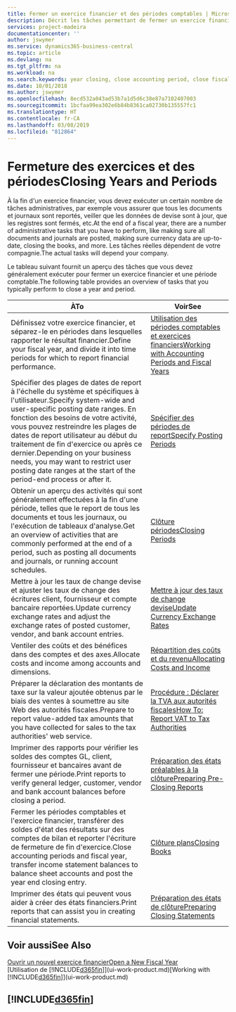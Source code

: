 ```yaml
---
title: Fermer un exercice financier et des périodes comptables | Microsoft Docs
description: Décrit les tâches permettant de fermer un exercice financier ou une période comptable, par exemple, en vérifiant que les documents et les journaux sont reportés et en vérifiant les soldes bancaires.
services: project-madeira
documentationcenter: ''
author: jswymer
ms.service: dynamics365-business-central
ms.topic: article
ms.devlang: na
ms.tgt_pltfrm: na
ms.workload: na
ms.search.keywords: year closing, close accounting period, close fiscal year, bank account detailed trial balance
ms.date: 10/01/2018
ms.author: jswymer
ms.openlocfilehash: 8ecd532a043ad53b7a1d5d6c38e87a7102407003
ms.sourcegitcommit: 1bcfaa99ea302e6b84b8361ca02730b135557fc1
ms.translationtype: HT
ms.contentlocale: fr-CA
ms.lasthandoff: 03/08/2019
ms.locfileid: "812864"
---
```

# <a name="closing-years-and-periods"></a><span data-ttu-id="3dbc0-103">Fermeture des exercices et des périodes</span><span class="sxs-lookup"><span data-stu-id="3dbc0-103">Closing Years and Periods</span></span>
<span data-ttu-id="3dbc0-104">À la fin d'un exercice financier, vous devez exécuter un certain nombre de tâches administratives, par exemple vous assurer que tous les documents et journaux sont reportés, veiller que les données de devise sont à jour, que les registres sont fermés, etc.</span><span class="sxs-lookup"><span data-stu-id="3dbc0-104">At the end of a fiscal year, there are a number of administrative tasks that you have to perform, like making sure all documents and journals are posted, making sure currency data are up-to-date, closing the books, and more.</span></span> <span data-ttu-id="3dbc0-105">Les tâches réelles dépendent de votre compagnie.</span><span class="sxs-lookup"><span data-stu-id="3dbc0-105">The actual tasks will depend your company.</span></span>

<span data-ttu-id="3dbc0-106">Le tableau suivant fournit un aperçu des tâches que vous devez généralement exécuter pour fermer un exercice financier et une période comptable.</span><span class="sxs-lookup"><span data-stu-id="3dbc0-106">The following table provides an overview of tasks that you typically perform to close a year and period.</span></span>

| <span data-ttu-id="3dbc0-107">À</span><span class="sxs-lookup"><span data-stu-id="3dbc0-107">To</span></span> | <span data-ttu-id="3dbc0-108">Voir</span><span class="sxs-lookup"><span data-stu-id="3dbc0-108">See</span></span> |
| --- | --- |
| <span data-ttu-id="3dbc0-109">Définissez votre exercice financier, et séparez-le en périodes dans lesquelles rapporter le résultat financier.</span><span class="sxs-lookup"><span data-stu-id="3dbc0-109">Define your fiscal year, and divide it into time periods for which to report financial performance.</span></span> | [<span data-ttu-id="3dbc0-110">Utilisation des périodes comptables et exercices financiers</span><span class="sxs-lookup"><span data-stu-id="3dbc0-110">Working with Accounting Periods and Fiscal Years</span></span>](finance-accounting-periods-and-fiscal-years.md)|
| <span data-ttu-id="3dbc0-111">Spécifier des plages de dates de report à l'échelle du système et spécifiques à l'utilisateur.</span><span class="sxs-lookup"><span data-stu-id="3dbc0-111">Specify system-wide and user-specific posting date ranges.</span></span> <span data-ttu-id="3dbc0-112">En fonction des besoins de votre activité, vous pouvez restreindre les plages de dates de report utilisateur au début du traitement de fin d'exercice ou après ce dernier.</span><span class="sxs-lookup"><span data-stu-id="3dbc0-112">Depending on your business needs, you may want to restrict user posting date ranges at the start of the period-end process or after it.</span></span> |[<span data-ttu-id="3dbc0-113">Spécifier des périodes de report</span><span class="sxs-lookup"><span data-stu-id="3dbc0-113">Specify Posting Periods</span></span>](finance-how-specify-posting-periods.md) |
| <span data-ttu-id="3dbc0-114">Obtenir un aperçu des activités qui sont généralement effectuées à la fin d'une période, telles que le report de tous les documents et tous les journaux, ou l'exécution de tableaux d'analyse.</span><span class="sxs-lookup"><span data-stu-id="3dbc0-114">Get an overview of activities that are commonly performed at the end of a period, such as posting all documents and journals, or running account schedules.</span></span> |[<span data-ttu-id="3dbc0-115">Clôture périodes</span><span class="sxs-lookup"><span data-stu-id="3dbc0-115">Closing Periods</span></span>](year-how-complete-period-end-processes.md) |
| <span data-ttu-id="3dbc0-116">Mettre à jour les taux de change devise et ajuster les taux de change des écritures client, fournisseur et compte bancaire reportées.</span><span class="sxs-lookup"><span data-stu-id="3dbc0-116">Update currency exchange rates and adjust the exchange rates of posted customer, vendor, and bank account entries.</span></span> |[<span data-ttu-id="3dbc0-117">Mettre à jour des taux de change devise</span><span class="sxs-lookup"><span data-stu-id="3dbc0-117">Update Currency Exchange Rates</span></span>](finance-how-update-currencies.md) |
| <span data-ttu-id="3dbc0-118">Ventiler des coûts et des bénéfices dans des comptes et des axes.</span><span class="sxs-lookup"><span data-stu-id="3dbc0-118">Allocate costs and income among accounts and dimensions.</span></span> |[<span data-ttu-id="3dbc0-119">Répartition des coûts et du revenu</span><span class="sxs-lookup"><span data-stu-id="3dbc0-119">Allocating Costs and Income</span></span>](year-allocate-costs-income.md) |
| <span data-ttu-id="3dbc0-120">Préparer la déclaration des montants de taxe sur la valeur ajoutée obtenus par le biais des ventes à soumettre au site Web des autorités fiscales.</span><span class="sxs-lookup"><span data-stu-id="3dbc0-120">Prepare to report value-added tax amounts that you have collected for sales to the tax authorities' web service.</span></span> |[<span data-ttu-id="3dbc0-121">Procédure : Déclarer la TVA aux autorités fiscales</span><span class="sxs-lookup"><span data-stu-id="3dbc0-121">How To: Report VAT to Tax Authorities</span></span>](finance-how-report-vat.md)|
| <span data-ttu-id="3dbc0-122">Imprimer des rapports pour vérifier les soldes des comptes GL, client, fournisseur et bancaires avant de fermer une période.</span><span class="sxs-lookup"><span data-stu-id="3dbc0-122">Print reports to verify general ledger, customer, vendor and bank account balances before closing a period.</span></span> |[<span data-ttu-id="3dbc0-123">Préparation des états préalables à la clôture</span><span class="sxs-lookup"><span data-stu-id="3dbc0-123">Preparing Pre-Closing Reports</span></span>](year-prepare-preclose-reports.md) |
| <span data-ttu-id="3dbc0-124">Fermer les périodes comptables et l'exercice financier, transférer des soldes d'état des résultats sur des comptes de bilan et reporter l'écriture de fermeture de fin d'exercice.</span><span class="sxs-lookup"><span data-stu-id="3dbc0-124">Close accounting periods and fiscal year, transfer income statement balances to balance sheet accounts and post the year end closing entry.</span></span> |[<span data-ttu-id="3dbc0-125">Clôture plans</span><span class="sxs-lookup"><span data-stu-id="3dbc0-125">Closing Books</span></span>](year-close-books.md) |
| <span data-ttu-id="3dbc0-126">Imprimer des états qui peuvent vous aider à créer des états financiers.</span><span class="sxs-lookup"><span data-stu-id="3dbc0-126">Print reports that can assist you in creating financial statements.</span></span> |[<span data-ttu-id="3dbc0-127">Préparation des états de clôture</span><span class="sxs-lookup"><span data-stu-id="3dbc0-127">Preparing Closing Statements</span></span>](year-prepare-close-statement.md) |

## <a name="see-also"></a><span data-ttu-id="3dbc0-128">Voir aussi</span><span class="sxs-lookup"><span data-stu-id="3dbc0-128">See Also</span></span>
[<span data-ttu-id="3dbc0-129">Ouvrir un nouvel exercice financier</span><span class="sxs-lookup"><span data-stu-id="3dbc0-129">Open a New Fiscal Year</span></span>](finance-how-open-new-fiscal-year.md)  
<span data-ttu-id="3dbc0-130">[Utilisation de [!INCLUDE[d365fin](includes/d365fin_md.md)]](ui-work-product.md)</span><span class="sxs-lookup"><span data-stu-id="3dbc0-130">[Working with [!INCLUDE[d365fin](includes/d365fin_md.md)]](ui-work-product.md)</span></span>

## [!INCLUDE[d365fin](includes/free_trial_md.md)]  
 

